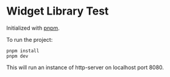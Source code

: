 # Widget Library Test

Initialized with [pnpm](https://pnpm.io).

To run the project:

```shell
pnpm install
pnpm dev
```

This will run an instance of http-server on localhost port 8080.
